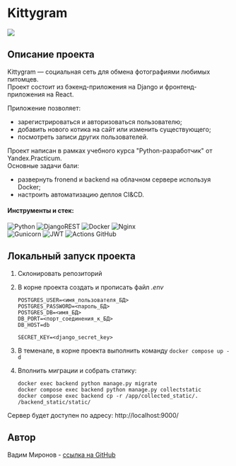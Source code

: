 # Kittygram

![](https://github.com/dmBra1n/kittygram_final/actions/workflows/main.yml/badge.svg)

## Описание проекта

Kittygram — социальная сеть для обмена фотографиями любимых питомцев.<br>
Проект состоит из бэкенд-приложения на Django и фронтенд-приложения на React.

Приложение позволяет: 
- зарегистрироваться и авторизоваться пользователю;
- добавить нового котика на сайт или изменить существующего;
- посмотреть записи других пользователей.

Проект написан в рамках учебного курса "Python-разработчик" от Yandex.Practicum.<br>
Основные задачи бали: 
- развернуть fronend и backend на облачном сервере используя Docker;
- настроить автоматизацию деплоя CI&CD.

#### Инструменты и стек:
![Python](https://img.shields.io/badge/python-3670A0?style=flat-square&logo=python&logoColor=ffdd54)
![DjangoREST](https://img.shields.io/badge/DJANGO-REST-ff1709?style=flat-square&logo=django&logoColor=white&color=ff1709&labelColor=gray)
![Docker](https://img.shields.io/badge/docker-%230db7ed.svg?style=flat-square&logo=docker&logoColor=white) 
![Nginx](https://img.shields.io/badge/nginx-%23009639.svg?style=flat-square&logo=nginx&logoColor=white) <br>
![Gunicorn](https://img.shields.io/badge/gunicorn-%298729.svg?style=flat-square&logo=gunicorn&logoColor=white) 
![JWT](https://img.shields.io/badge/JWT-black?style=flat-square&logo=JSON%20web%20tokens)
![Actions GitHub](https://img.shields.io/badge/github%20actions-%232671E5.svg?style=flat-square&logo=githubactions&logoColor=white)


## Локальный запуск проекта
1. Склонировать репозиторий
2. В корне проекта создать и прописать файл _.env_
  
    ```env
    POSTGRES_USER=<имя_пользователя_БД>
    POSTGRES_PASSWORD=<пароль_БД>
    POSTGRES_DB=<имя_БД>
    DB_PORT=<порт_соединения_к_БД>
    DB_HOST=db
    
    SECRET_KEY=<django_secret_key>
    ```
3. В теменале, в корне проекта выполнить команду `docker compose up -d`
4. Вполнить миграции и собрать статику:
     ```
     docker exec backend python manage.py migrate
     docker compose exec backend python manage.py collectstatic
     docker compose exec backend cp -r /app/collected_static/. /backend_static/static/  
     ```
Сервер будет доступен по адресу: http://localhost:9000/

  ## Автор
Вадим Миронов - [ссылка на GitHub](https://github.com/dmBra1n)
